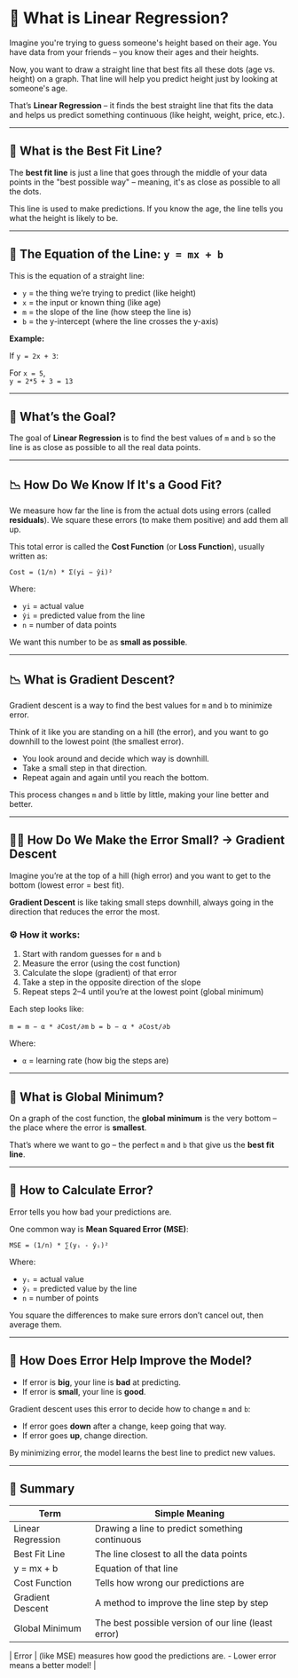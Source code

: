 # 🧮 What is Linear Regression? 

Imagine you're trying to guess someone's height based on their age. You have data from your friends – you know their ages and their heights.

Now, you want to draw a straight line that best fits all these dots (age vs. height) on a graph. That line will help you predict height just by looking at someone's age.

That’s **Linear Regression** – it finds the best straight line that fits the data and helps us predict something continuous (like height, weight, price, etc.).

---

## 📏 What is the Best Fit Line?

The **best fit line** is just a line that goes through the middle of your data points in the "best possible way" – meaning, it's as close as possible to all the dots.

This line is used to make predictions. If you know the age, the line tells you what the height is likely to be.

---

## 📐 The Equation of the Line: `y = mx + b`

This is the equation of a straight line:

- `y` = the thing we’re trying to predict (like height)
- `x` = the input or known thing (like age)
- `m` = the slope of the line (how steep the line is)
- `b` = the y-intercept (where the line crosses the y-axis)

**Example:**

If `y = 2x + 3`:

For `x = 5`,  
`y = 2*5 + 3 = 13`

---

## 🎯 What’s the Goal?

The goal of **Linear Regression** is to find the best values of `m` and `b` so the line is as close as possible to all the real data points.

---

## 📉 How Do We Know If It's a Good Fit?

We measure how far the line is from the actual dots using errors (called **residuals**). We square these errors (to make them positive) and add them all up.

This total error is called the **Cost Function** (or **Loss Function**), usually written as:

`Cost = (1/n) * Σ(yi − ŷi)²`


Where:

- `yi` = actual value  
- `ŷi` = predicted value from the line  
- `n` = number of data points

We want this number to be as **small as possible**.

---

##  📉 What is Gradient Descent?

Gradient descent is a way to find the best values for `m` and `b` to minimize error.

Think of it like you are standing on a hill (the error), and you want to go downhill to the lowest point (the smallest error).

- You look around and decide which way is downhill.
- Take a small step in that direction.
- Repeat again and again until you reach the bottom.

This process changes `m` and `b` little by little, making your line better and better.

---

## 🧗‍♂️ How Do We Make the Error Small? → Gradient Descent

Imagine you’re at the top of a hill (high error) and you want to get to the bottom (lowest error = best fit).

**Gradient Descent** is like taking small steps downhill, always going in the direction that reduces the error the most.

### ⚙️ How it works:

1. Start with random guesses for `m` and `b`  
2. Measure the error (using the cost function)  
3. Calculate the slope (gradient) of that error  
4. Take a step in the opposite direction of the slope  
5. Repeat steps 2–4 until you’re at the lowest point (global minimum)

Each step looks like:

`m = m − α * ∂Cost/∂m`
`b = b − α * ∂Cost/∂b`


Where:

- `α` = learning rate (how big the steps are)

---

## 🏁 What is Global Minimum?

On a graph of the cost function, the **global minimum** is the very bottom – the place where the error is **smallest**.

That’s where we want to go – the perfect `m` and `b` that give us the **best fit line**.

---

## 🧮 How to Calculate Error?

Error tells you how bad your predictions are.

One common way is **Mean Squared Error (MSE)**:

`MSE = (1/n) * ∑(yᵢ - ŷᵢ)²`

Where:
- `yᵢ` = actual value  
- `ŷᵢ` = predicted value by the line  
- `n` = number of points  

You square the differences to make sure errors don’t cancel out, then average them.

---

## 🎯 How Does Error Help Improve the Model?

- If error is **big**, your line is **bad** at predicting.
- If error is **small**, your line is **good**.

Gradient descent uses this error to decide how to change `m` and `b`:

- If error goes **down** after a change, keep going that way.
- If error goes **up**, change direction.

By minimizing error, the model learns the best line to predict new values.

---

## 🔄 Summary

| Term              | Simple Meaning                                   |
|-------------------|--------------------------------------------------|
| Linear Regression | Drawing a line to predict something continuous   |
| Best Fit Line     | The line closest to all the data points          |
| y = mx + b        | Equation of that line                            |
| Cost Function     | Tells how wrong our predictions are              |
| Gradient Descent  | A method to improve the line step by step        |
| Global Minimum    | The best possible version of our line (least error) |

| Error		  | (like MSE) measures how good the predictions are. - Lower error means a better model! |
